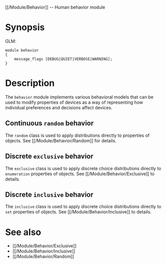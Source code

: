 [[/Module/Behavior]] -- Human behavior module

# Synopsis

GLM:

~~~
module behavior
{
	message_flags [DEBUG|QUIET|VERBOSE|WARNING];
}
~~~

# Description

The `behavior` module implements various behavioral models that can be used to
modify properties of devices as a way of representing how individual
preferences and decisions affect devices.

## Continuous `random` behavior

The `random` class is used to apply distributions directly to properties of
objects. See [[/Module/Behavior/Random]] for details.

## Discrete `exclusive` behavior

The `exclusive` class is used to apply discrete choice distributions directly
to `enumeration` properties of objects. See [[/Module/Behavior/Exclusive]] to
details.

## Discrete `inclusive` behavior

The `inclusive` class is used to apply discrete choice distributions directly
to `set` properties of objects. See [[/Module/Behavior/Inclusive]] to details.

# See also

* [[/Module/Behavior/Exclusive]]
* [[/Module/Behavior/Inclusive]]
* [[/Module/Behavior/Random]]
